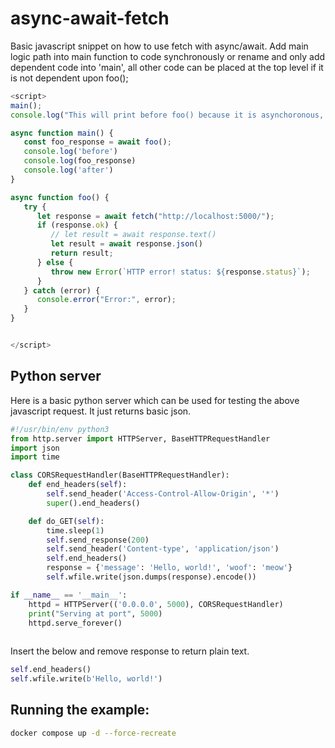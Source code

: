# async-await-fetch
Basic javascript snippet on how to use fetch with async/await. Add main logic path into main function to code synchronously or rename and only add dependent code into 'main', all other code can be placed at the top level if it is not dependent upon foo();
```javascript
<script>
main();
console.log("This will print before foo() because it is asynchoronous, or not dependant")

async function main() {
   const foo_response = await foo();
   console.log('before')
   console.log(foo_response)
   console.log('after')
}

async function foo() {
   try {
      let response = await fetch("http://localhost:5000/");
      if (response.ok) {
         // let result = await response.text()
         let result = await response.json()
         return result;
      } else {
         throw new Error(`HTTP error! status: ${response.status}`);
      }
   } catch (error) {
      console.error("Error:", error);
   }
}


</script>

```

## Python server
Here is a basic python server which can be used for testing the above javascript request. It just returns basic json.

```python
#!/usr/bin/env python3
from http.server import HTTPServer, BaseHTTPRequestHandler
import json
import time

class CORSRequestHandler(BaseHTTPRequestHandler):
    def end_headers(self):
        self.send_header('Access-Control-Allow-Origin', '*')
        super().end_headers()

    def do_GET(self):
        time.sleep(1)
        self.send_response(200)
        self.send_header('Content-type', 'application/json')
        self.end_headers()
        response = {'message': 'Hello, world!', 'woof': 'meow'}
        self.wfile.write(json.dumps(response).encode())

if __name__ == '__main__':
    httpd = HTTPServer(('0.0.0.0', 5000), CORSRequestHandler)
    print("Serving at port", 5000)
    httpd.serve_forever()
                                                                                                                            
```

Insert the below and remove response to return plain text. 
```python
self.end_headers()
self.wfile.write(b'Hello, world!')
```



## Running the example:
```bash
docker compose up -d --force-recreate
```